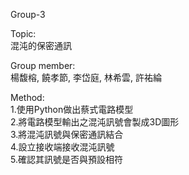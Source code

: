 Group-3   

Topic:    
混沌的保密通訊

Group member:    
楊馥榕, 饒孝節, 李岱庭, 林希雲, 許祐綸

Method:   
1.使用Python做出蔡式電路模型   
2.將電路模型輸出之混沌訊號會製成3D圖形   
3.將混沌訊號與保密通訊結合   
4.設立接收端接收混沌訊號   
5.確認其訊號是否與預設相符   
